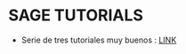 # SAGE TUTORIALS

* Serie de tres tutoriales muy buenos : [LINK](https://www.freshconsulting.com/?s=sage&post_type=post)